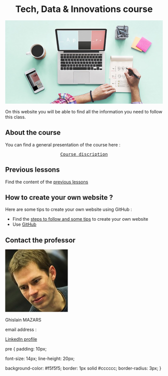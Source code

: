 <!DOCTYPE HTML> 

<meta charset="utf-8">

<meta name="keywords" content="Tech, Data, Innovations, Vourse, digital management"> 

<meta name="description" content="Do you want to understand the world of technologies? Take this course!">

<head>
  <h1 align="center">Tech, Data & Innovations course</h1>
  <img src="Create-your-website.jpg">
<head> 

<body>
<p>On this website you will be able to find all the information you need to follow this class.<p>


## About the course
You can find a general presentation of the course here :
 <pre><center><a href="course_presentation.md" class="button24">Course discription</a><center></pre>
  
## Previous lessons
Find the content of the [previous lessons](PreviousLessons)


## How to create your own website ?
Here are some tips to create your own website using GitHub :
- Find the [steps to follow and some tips](https://adelebnt.github.io/Create-a-website-on-GitHub/) to create your own website
- Use [GitHub](https://github.com/)

## Contact the professor
<img src="Tech%20data...%20Ghislain%20Mazars.jpg">

Ghislain MAZARS

email address : 

[LinkedIn profile](https://fr.linkedin.com/in/ghislainmazars)
</body>


pre {
  padding: 10px;

  font-size: 14px;
  line-height: 20px;

  background-color: #f5f5f5;
  border: 1px solid #cccccc;
  border-radius: 3px;
}

